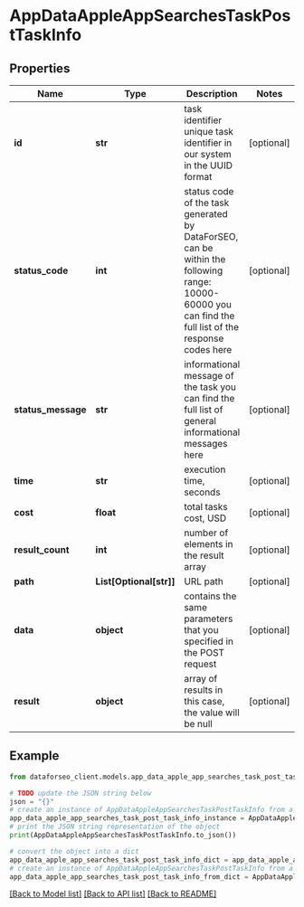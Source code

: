 # AppDataAppleAppSearchesTaskPostTaskInfo


## Properties

Name | Type | Description | Notes
------------ | ------------- | ------------- | -------------
**id** | **str** | task identifier unique task identifier in our system in the UUID format | [optional] 
**status_code** | **int** | status code of the task generated by DataForSEO, can be within the following range: 10000-60000 you can find the full list of the response codes here | [optional] 
**status_message** | **str** | informational message of the task you can find the full list of general informational messages here | [optional] 
**time** | **str** | execution time, seconds | [optional] 
**cost** | **float** | total tasks cost, USD | [optional] 
**result_count** | **int** | number of elements in the result array | [optional] 
**path** | **List[Optional[str]]** | URL path | [optional] 
**data** | **object** | contains the same parameters that you specified in the POST request | [optional] 
**result** | **object** | array of results in this case, the value will be null | [optional] 

## Example

```python
from dataforseo_client.models.app_data_apple_app_searches_task_post_task_info import AppDataAppleAppSearchesTaskPostTaskInfo

# TODO update the JSON string below
json = "{}"
# create an instance of AppDataAppleAppSearchesTaskPostTaskInfo from a JSON string
app_data_apple_app_searches_task_post_task_info_instance = AppDataAppleAppSearchesTaskPostTaskInfo.from_json(json)
# print the JSON string representation of the object
print(AppDataAppleAppSearchesTaskPostTaskInfo.to_json())

# convert the object into a dict
app_data_apple_app_searches_task_post_task_info_dict = app_data_apple_app_searches_task_post_task_info_instance.to_dict()
# create an instance of AppDataAppleAppSearchesTaskPostTaskInfo from a dict
app_data_apple_app_searches_task_post_task_info_from_dict = AppDataAppleAppSearchesTaskPostTaskInfo.from_dict(app_data_apple_app_searches_task_post_task_info_dict)
```
[[Back to Model list]](../README.md#documentation-for-models) [[Back to API list]](../README.md#documentation-for-api-endpoints) [[Back to README]](../README.md)


